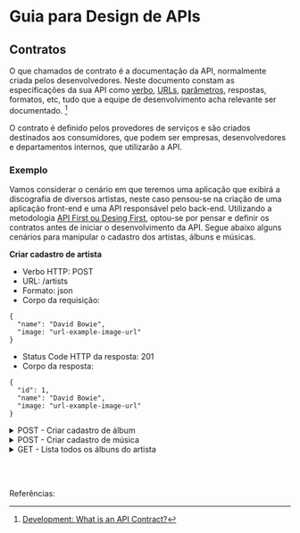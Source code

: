 # Guia para Design de APIs

## Contratos

O que chamados de contrato é a documentação da API, normalmente criada pelos desenvolvedores. Neste documento constam as especificações da sua API como [verbo](http-verbs.md), [URLs](urls.md), [parâmetros](parameters.md), respostas, formatos, etc, tudo que a equipe de desenvolvimento acha relevante ser documentado. [^1]

O contrato é definido pelos provedores de serviços e são criados destinados aos consumidores, que podem ser empresas, desenvolvedores e departamentos internos, que utilizarão a API.

### Exemplo

Vamos considerar o cenário em que teremos uma aplicação que exibirá a discografia de diversos artistas, neste caso pensou-se na criação de uma aplicação front-end e uma API responsável pelo back-end. Utilizando a metodologia [API First ou Desing First](desing-firts.md), optou-se por pensar e definir os contratos antes de iniciar o desenvolvimento da API. Segue abaixo alguns cenários para manipular o cadastro dos artistas, álbuns e músicas.

**Criar cadastro de artista**

- Verbo HTTP: POST
- URL: /artists
- Formato: json
- Corpo da requisição:
```
{
  "name": "David Bowie",
  "image: "url-example-image-url"
}
```
- Status Code HTTP da resposta: 201
- Corpo da resposta:
```
{
  "id": 1,
  "name": "David Bowie",
  "image: "url-example-image-url"
}
```

<details>
  <summary>POST - Criar cadastro de álbum</summary>
  <br>

  - Verbo HTTP: POST
  - URL: /artists/1/albums
  - Formato: json
  - Corpo da requisição:
  ```
  {
    "name": "Heroes",
    "year": 1977,
    "image": "url-example-image-url"
  }
  ```
  - Status Code HTTP da resposta: 201
  - Corpo da resposta:
  ```
  {
    "id": 1,
    "name": "Heroes",
    "year": 1977,
    "image": "url-example-image-url"
  }
  ```

</details>


<details>
  <summary>POST - Criar cadastro de música</summary>
  <br>

  - Verbo HTTP: POST
  - URL: /artists/1/albums/1/songs
  - Formato: json
  - Corpo da requisição:
  ```
  {
    "name": "Beauty and the Beast",
    "time": "03:36"
  }
  ```
  - Status Code HTTP da resposta: 201
  - Corpo da resposta:
  ```
  {
    "id": 1,
    "name": "Beauty and the Beast",
    "time": "03:36"
  }
  ```

</details>

<details>
  <summary>GET - Lista todos os álbuns do artista</summary>
  <br>

  - Verbo HTTP: GET
  - URL: /artists/1/albums
  - Formato: json
  - Status Code HTTP da resposta: 200
  - Corpo da resposta:
  ```
  {
    "name": "David Bowie",
    "image: "url-example-image-url",
    "albums": [
      {
        "id": 1,
        "name": "Heroes",
        "year": 1977,
        "image": "url-example-image-url",
        "songs": [
          {
            "id": 1,
            "name": "Beauty and the Beast",
            "time": "03:36"
          }
        ]
      }
    ]
  }
  ```

</details>


<br><br>

Referências:

[^1]: [Development: What is an API Contract?](https://lazaroibanez.com/development-what-is-an-api-contract-683ced58e06f)
